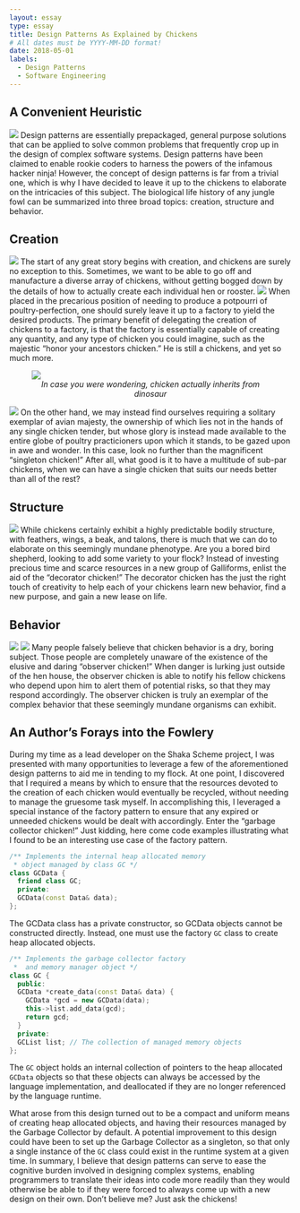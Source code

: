 ```yaml
---
layout: essay
type: essay
title: Design Patterns As Explained by Chickens
# All dates must be YYYY-MM-DD format!
date: 2018-05-01
labels:
  - Design Patterns
  - Software Engineering
---
```


## A Convenient Heuristic

<img class="ui small right floated rounded image" src="../images/ninja_chicken.png">
Design patterns are essentially prepackaged, general purpose solutions that can be applied to solve common problems that frequently crop up in the design of complex software systems. Design patterns have been claimed to enable rookie coders to harness the powers of the infamous hacker ninja! However, the concept of design patterns is far from a trivial one, which is why I have decided to leave it up to the chickens to elaborate on the intricacies of this subject. The biological life history of any jungle fowl can be summarized into three broad topics: creation, structure and behavior.

## Creation

<img class="ui small left floated circular image" src="../images/chicken_or_egg.jpg">
The start of any great story begins with creation, and chickens are surely no exception to this. Sometimes, we want to be able to go off and manufacture a diverse array of chickens, without getting bogged down by the details of how to actually create each individual hen or rooster.
<img class="ui small right floated circular image" src="../images/chicken_factory.jpg">
When placed in the precarious position of needing to produce a potpourri of poultry-perfection, one should surely leave it up to a factory to yield the desired products. The primary benefit of delegating the creation of chickens to a factory, is that the factory is essentially capable of creating any quantity, and any type of chicken you could imagine, such as the majestic “honor your ancestors chicken.” He is still a chickens, and yet so much more.

<figure>
<img class="ui medium centered rounded image" src="../images/chicken_dinosaur.jpg">
  <figcaption style="text-align: center"><em>In case you were wondering, chicken actually inherits from dinosaur</em></figcaption>
</figure>

<img class="ui small left floated circular image" src="../images/singleton_chicken.png">
On the other hand, we may instead find ourselves requiring a solitary exemplar of avian majesty, the ownership of which lies not in the hands of any single chicken tender, but whose glory is instead made available to the entire globe of poultry practicioners upon which it stands, to be gazed upon in awe and wonder. In this case, look no further than the magnificent “singleton chicken!” After all, what good is it to have a multitude of sub-par chickens, when we can have a single chicken that suits our needs better than all of the rest?

## Structure
<img class="ui small right floated circular image" src="../images/decorator_chicken.jpg">
While chickens certainly exhibit a highly predictable bodily structure, with feathers, wings, a beak, and talons, there is much that we can do to elaborate on this seemingly mundane phenotype. Are you a bored bird shepherd, looking to add some variety to your flock? Instead of investing precious time and scarce resources in a new group of Galliforms, enlist the aid of the “decorator chicken!” The decorator chicken has the just the right touch of creativity to help each of your chickens learn new behavior, find a new purpose, and gain a new lease on life. 

## Behavior
<img class="ui small left floated circular image" src="../images/big_bad_wolf.jpeg">
<img class="ui small right floated circular image" src="../images/observer_chicken.png">
Many people falsely believe that chicken behavior is a dry, boring subject. Those people are completely unaware of the existence of the elusive and daring “observer chicken!” When danger is lurking just outside of the hen house, the observer chicken is able to notify his fellow chickens who depend upon him to alert them of potential risks, so that they may respond accordingly. The observer chicken is truly  an exemplar of the complex behavior that these seemingly mundane organisms can exhibit.

## An Author’s Forays into the Fowlery

During my time as a lead developer on the Shaka Scheme project, I was presented with many opportunities to leverage a few of the aforementioned design patterns to aid me in tending to my flock. At one point, I discovered that I required a means by which to ensure that the resources devoted to the creation of each chicken would eventually be recycled, without needing to manage the gruesome task myself. In accomplishing this, I leveraged a special instance of the factory pattern to ensure that any expired or unneeded chickens would be dealt with accordingly.  Enter the “garbage collector chicken!” Just kidding, here come code examples illustrating what I found to be an interesting use case of the factory pattern.

``` c++
/** Implements the internal heap allocated memory 
 * object managed by class GC */
class GCData {
  friend class GC;
  private:
  GCData(const Data& data);
};
```

The GCData class has a private constructor, so GCData objects cannot be constructed directly. Instead, one must use the factory `GC` class to create heap allocated objects.

``` c++
/** Implements the garbage collector factory
 *  and memory manager object */
class GC {
  public:
  GCData *create_data(const Data& data) {
    GCData *gcd = new GCData(data);
    this->list.add_data(gcd);
    return gcd;
  }
  private:
  GCList list; // The collection of managed memory objects
};
```

The `GC` object holds an internal collection of pointers to the heap allocated `GCData` objects so that these objects can always be accessed by the language implementation, and deallocated if they are no longer referenced by the language runtime.
    
What arose from this design turned out to be a compact and uniform means of creating heap allocated objects, and having their resources managed by the Garbage Collector by default. A potential improvement to this design could have been to set up the Garbage Collector as a singleton, so that only a single instance of the `GC` class could exist in the runtime system at a given time. In summary, I believe that design patterns can serve to ease the cognitive burden involved in designing complex systems, enabling programmers to translate their ideas into code more readily than they would otherwise be able to if they were forced to always come up with a new design on their own. Don’t believe me? Just ask the chickens!
